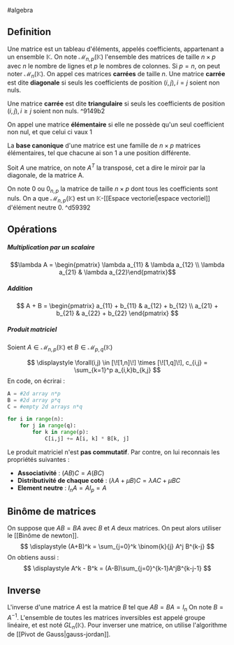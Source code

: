 #algebra 
## Definition
Une matrice est un tableau d'éléments, appelés coefficients, appartenant a un ensemble $\mathbb{K}$. On note $\mathcal{M}_{n,p}(\mathbb{K})$ l'ensemble des matrices de taille $n \times p$ avec $n$ le nombre de lignes et $p$ le nombres de colonnes. Si $p = n$, on peut noter $\mathcal{M}_n (\mathbb{K})$. On appel ces matrices **carrées** de taille $n$. Une matrice **carrée** est dite **diagonale** si seuls les coefficients de position $(i,j), i=j$ soient non nuls.  

Une matrice **carrée** est dite **triangulaire** si seuls les coefficients de position $(i,j), i \ge j$ soient non nuls.  ^9149b2

On appel une matrice **élémentaire** si elle ne possède qu'un seul coefficient non nul, et que celui ci vaux $1$  

La **base canonique** d'une matrice est une famille de $n \times p$ matrices élémentaires, tel que chacune ai son $1$ a une position différente. 

Soit $A$ une matrice, on note $A^T$ la transposé, cet a dire le miroir par la diagonale, de la matrice A. 

On note $0$ ou $0_{n,p}$ la matrice de taille $n \times p$ dont tous les coefficients sont nuls. 
On a que $\mathcal{M}_{n,p}(\mathbb{K})$ est un $\mathbb{K}$-[[Espace vectoriel|espace vectoriel]] d'élément neutre 0. ^d59392

## Opérations
##### Multiplication par un scalaire
$$\lambda A = \begin{pmatrix} \lambda a_{11} & \lambda a_{12} \\   \lambda a_{21} & \lambda a_{22}\end{pmatrix}$$

##### Addition
$$
A + B = \begin{pmatrix} a_{11} + b_{11} & a_{12} + b_{12} \\
a_{21} + b_{21} & a_{22} + b_{22} \end{pmatrix}
$$

##### Produit matriciel

Soient $A \in \mathcal{M}_{n,p}(\mathbb{K})$ et $B \in \mathcal{M}_{p,q}(\mathbb{K})$

$$
\displaystyle
\forall(i,j) \in [\![1,n]\!] \times [\![1,q]\!], c_{i,j} = \sum_{k=1}^p a_{i,k}b_{k,j}
$$
En code, on écrirai :
```python
A = #2d array n*p
B = #2d array p*q
C = #empty 2d arrays n*q

for i in range(n):
	for j in range(q):
		for k in range(p):
			C[i,j] += A[i, k] * B[k, j]
```

Le produit matriciel n'est **pas commutatif**. Par contre, on lui reconnais les propriétés suivantes : 
- **Associativité** : $(AB)C = A(BC)$
- **Distributivité de chaque coté** : $(\lambda A + \mu B)C = \lambda AC + \mu BC$ 
- **Element neutre** : $I_n A = AI_p = A$

## Binôme de matrices
On suppose que $AB = BA$ avec $B$ et $A$ deux matrices. On peut alors utiliser le [[Binôme de newton]]. 
$$
\displaystyle
(A+B)^k = \sum_{j=0}^k \binom{k}{j} A^j B^{k-j}
$$
On obtiens aussi :
$$
\displaystyle
A^k - B^k = (A-B)\sum_{j=0}^{k-1}A^jB^{k-j-1}
$$
## Inverse
L'inverse d'une matrice $A$ est la matrice $B$ tel que $AB = BA = I_n$
On note $B = A^{-1}$. L'ensemble de toutes les matrices inversibles est appelé groupe linéaire, et est noté $GL_n(\mathbb{K})$. 
Pour inverser une matrice, on utilise l'algorithme de [[Pivot de Gauss|gauss-jordan]].
